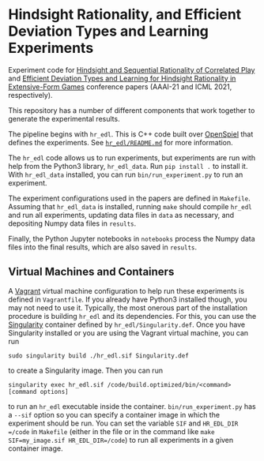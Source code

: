 # Hindsight Rationality, and Efficient Deviation Types and Learning Experiments

Experiment code for [Hindsight and Sequential Rationality of Correlated Play](https://arxiv.org/abs/2012.05874) and [Efficient Deviation Types and Learning for Hindsight Rationality in Extensive-Form Games](https://arxiv.org/abs/2102.06973) conference papers (AAAI-21 and ICML 2021, respectively).

This repository has a number of different components that work together to generate the experimental results.

The pipeline begins with `hr_edl`. This is C++ code built over [OpenSpiel](https://github.com/deepmind/open_spiel) that defines the experiments. See [`hr_edl/README.md`](hr_edl/README.md) for more information.

The `hr_edl` code allows us to run experiments, but experiments are run with help from the Python3 library, `hr_edl_data`. Run `pip install .` to install it.
With `hr_edl_data` installed, you can run `bin/run_experiment.py` to run an experiment.

The experiment configurations used in the papers are defined in `Makefile`. Assuming that `hr_edl_data` is installed, running `make` should compile `hr_edl` and run all experiments, updating data files in `data` as necessary, and depositing Numpy data files in `results`.

Finally, the Python Jupyter notebooks in `notebooks` process the Numpy data files into the final results, which are also saved in `results`.

## Virtual Machines and Containers

A [Vagrant](https://www.vagrantup.com/) virtual machine configuration to help run these experiments is defined in `Vagrantfile`.
If you already have Python3 installed though, you may not need to use it.
Typically, the most onerous part of the installation procedure is building `hr_edl` and its dependencies.
For this, you can use the [Singularity](https://sylabs.io/) container defined by `hr_edl/Singularity.def`.
Once you have Singularity installed or you are using the Vagrant virtual machine, you can run

```sudo singularity build ./hr_edl.sif Singularity.def```

to create a Singularity image. Then you can run

```singularity exec hr_edl.sif /code/build.optimized/bin/<command> [command options]```

to run an `hr_edl` executable inside the container.
`bin/run_experiment.py` has a `--sif` option so you can specify a container image in which the experiment should be run.
You can set the variable `SIF` and `HR_EDL_DIR =/code` in `Makefile` (either in the file or in the command like `make SIF=my_image.sif HR_EDL_DIR=/code`) to run all experiments in a given container image.
